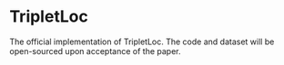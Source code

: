 # TripletLoc
The official implementation of TripletLoc. The code and dataset will be open-sourced upon acceptance of the paper.
